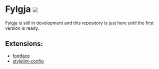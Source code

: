 # Fylgja ![](https://img.shields.io/badge/build-in%20development-lightgrey.svg)

Fylgja is still in development and this repository is just here until the first version is ready.

## Extensions:

* [fontface](https://github.com/getfylgja/fylgja-fontface)
* [stylelint-config](https://github.com/getfylgja/stylelint-config)
